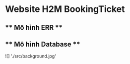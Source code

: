 # Website H2M BookingTicket
## ** Mô hình ERR **

## ** Mô hình Database **

![] './src/background.jpg'

